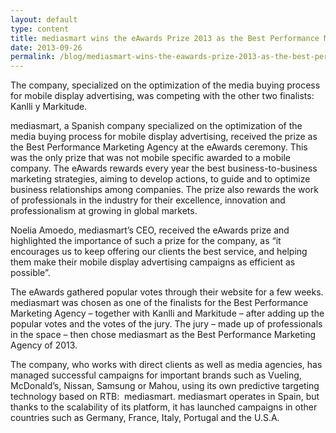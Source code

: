 ```yaml
---
layout: default
type: content
title: mediasmart wins the eAwards Prize 2013 as the Best Performance Marketing Agency
date: 2013-09-26
permalink: /blog/mediasmart-wins-the-eawards-prize-2013-as-the-best-performance-marketing-agency
---
```


The company, specialized on the optimization of the media buying process for mobile display advertising, was competing with the other two finalists: Kanlli y Markitude.

mediasmart, a Spanish company specialized on the optimization of the media buying process for mobile display advertising, received the prize as the Best Performance Marketing Agency at the eAwards ceremony. This was the only prize that was not mobile specific awarded to a mobile company. The eAwards rewards every year the best business-to-business marketing strategies, aiming to develop actions, to guide and to optimize business relationships among companies. The prize also rewards the work of professionals in the industry for their excellence, innovation and professionalism at growing in global markets.

Noelia Amoedo, mediasmart’s CEO, received the eAwards prize and highlighted the importance of such a prize for the company, as “it encourages us to keep offering our clients the best service, and helping them make their mobile display advertising campaigns as efficient as possible”.

The eAwards gathered popular votes through their website for a few weeks. mediasmart was chosen as one of the finalists for the Best Performance Marketing Agency – together with Kanlli and Markitude &#8211; after adding up the popular votes and the votes of the jury. The jury &#8211; made up of professionals in the space – then chose mediasmart as the Best Performance Marketing Agency of 2013.

The company, who works with direct clients as well as media agencies, has managed successful campaigns for important brands such as Vueling, McDonald’s, Nissan, Samsung or Mahou, using its own predictive targeting technology based on RTB:  mediasmart. mediasmart operates in Spain, but thanks to the scalability of its platform, it has launched campaigns in other countries such as Germany, France, Italy, Portugal and the U.S.A.
